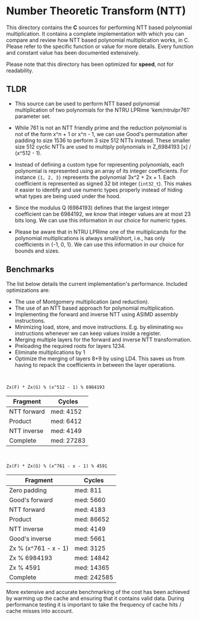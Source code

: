 
# Number Theoretic Transform (NTT)

This directory contains the **C** sources for performing NTT based polynomial
multiplication. It contains a complete implementation with which you can compare
and review how NTT based polynomial multiplication works, in C. Please refer to
the specific function or value for more details. Every function and constant
value has been documented extensively.

Please note that this directory has been optimized for **speed**, not for
readability.

## TLDR

* This source can be used to perform NTT based polynomial multiplication of two
polynomials for the NTRU LPRime 'kem/ntrulpr761' parameter set.

* While 761 is not an NTT friendly prime and the reduction polynomial is not of
the form x^n + 1 or x^n - 1, we can use Good's permutation after padding to size
1536 to perform 3 size 512 NTTs instead.  These smaller size 512 cyclic NTTs are
used to multiply polynomials in Z_6984193 [x] / (x^512 - 1).

* Instead of defining a custom type for representing polynomials, each
polynomial is represented using an array of its integer coefficients. For
instance `{1, 2, 3}` represents the polynomial 3x^2 + 2x + 1. Each coefficient
is represented as signed 32 bit integer (`int32_t`). This makes it easier to
identify and use numeric types properly instead of hiding what types are being
used under the hood.

* Since the modulus Q (6984193) defines that the largest integer coefficient can
be 6984192, we know that integer values are at most 23 bits long. We can use
this information in our choice for numeric types.

* Please be aware that in NTRU LPRime one of the multiplicands for the
polynomial multiplications is always small/short, i.e., has only coefficients in
{-1, 0, 1}. We can use this information in our choice for bounds and sizes.

## Benchmarks

The list below details the current implementation's performance. Included
optimizations are:

* The use of Montgomery multiplication (and reduction).
* The use of an NTT based approach for polynomial multiplication.
* Implementing the forward and inverse NTT using ASIMD assembly instructions.
* Minimizing load, store, and move instructions. E.g. by eliminating `mov`
  instructions whenever we can keep values inside a register.
* Merging multiple layers for the forward and inverse NTT transformation.
* Preloading the required roots for layers 1234.
* Eliminate multiplications by 1
* Optimize the merging of layers 8+9 by using LD4. This saves us from
  having to repack the coefficients in between the layer operations.

<br>

`Zx(F) * Zx(G) % (x^512 - 1) % 6984193`

| Fragment             | Cycles         |
| --------             | ------         |
| NTT forward          | med: 4152      |
| Product              | med: 6412      |
| NTT inverse          | med: 4149      |
| Complete             | med: 27283     |

<br>

`Zx(F) * Zx(G) % (x^761 - x - 1) % 4591`

| Fragment             | Cycles         |
| --------             | ------         |
| Zero padding         | med: 811       |
| Good's forward       | med: 5660      |
| NTT forward          | med: 4183      |
| Product              | med: 86652     |
| NTT inverse          | med: 4149      |
| Good's inverse       | med: 5661      |
| Zx % (x^761 - x - 1) | med: 3125      |
| Zx % 6984193         | med: 14842     |
| Zx % 4591            | med: 14365     |
| Complete             | med: 242585    |

More extensive and accurate benchmarking of the cost has been achieved by
warming up the cache and ensuring that it contains valid data. During
performance testing it is important to take the frequency of cache hits / cache
misses into account.
